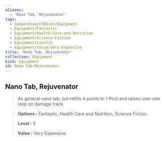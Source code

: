 ```yaml
---
aliases:
  - 'Nano Tab, Rejuvenator'
tags:
  - Compendium/CSRD/en/Equipment
  - Equipment/Fantastic
  - Equipment/Health-Care-and-Nutrition
  - Equipment/Science-Fiction
  - Equipment/Level/5
  - Equipment/Value/Very-Expensive
title: 'Nano Tab, Rejuvenator'
collection: Equipment
kind: Equipment
id: Nano-Tab-Rejuvenator
---
```

## Nano Tab, Rejuvenator    
    
>As general nano tab, but refills 4 points to 1 Pool and raises user one step on damage track.    
> **Options :** Fantastic, Health Care and Nutrition, Science Fiction    
> **Level :** 5    
> **Value :** Very Expensive
